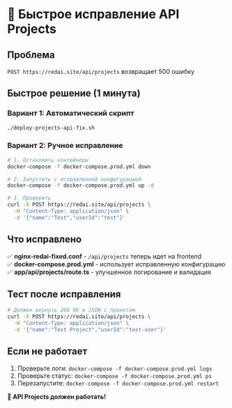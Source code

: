 # 🚀 Быстрое исправление API Projects

## Проблема
`POST https://redai.site/api/projects` возвращает 500 ошибку

## Быстрое решение (1 минута)

### Вариант 1: Автоматический скрипт
```bash
./deploy-projects-api-fix.sh
```

### Вариант 2: Ручное исправление
```bash
# 1. Остановить контейнеры
docker-compose -f docker-compose.prod.yml down

# 2. Запустить с исправленной конфигурацией
docker-compose -f docker-compose.prod.yml up -d

# 3. Проверить
curl -X POST https://redai.site/api/projects \
  -H "Content-Type: application/json" \
  -d '{"name":"Test","userId":"test"}'
```

## Что исправлено

✅ **nginx-redai-fixed.conf** - `/api/projects` теперь идет на frontend  
✅ **docker-compose.prod.yml** - использует исправленную конфигурацию  
✅ **app/api/projects/route.ts** - улучшенное логирование и валидация  

## Тест после исправления

```bash
# Должен вернуть 200 OK и JSON с проектом
curl -X POST https://redai.site/api/projects \
  -H "Content-Type: application/json" \
  -d '{"name":"Test Project","userId":"test-user"}'
```

## Если не работает

1. Проверьте логи: `docker-compose -f docker-compose.prod.yml logs`
2. Проверьте статус: `docker-compose -f docker-compose.prod.yml ps`
3. Перезапустите: `docker-compose -f docker-compose.prod.yml restart`

**🎉 API Projects должен работать!** 